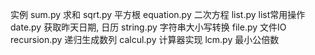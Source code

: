 实例
sum.py        求和
sqrt.py       平方根
equation.py   二次方程
list.py       list常用操作
date.py       获取昨天日期, 日历
string.py     字符串大小写转换
file.py       文件IO
recursion.py  递归生成数列
calcul.py     计算器实现
lcm.py        最小公倍数